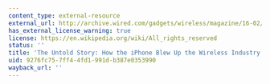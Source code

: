 ```yaml
---
content_type: external-resource
external_url: http://archive.wired.com/gadgets/wireless/magazine/16-02/ff_iphone?currentPage=all
has_external_license_warning: true
license: https://en.wikipedia.org/wiki/All_rights_reserved
status: ''
title: 'The Untold Story: How the iPhone Blew Up the Wireless Industry'
uid: 9276fc75-7ff4-4fd1-991d-b387e0353990
wayback_url: ''
---
```

